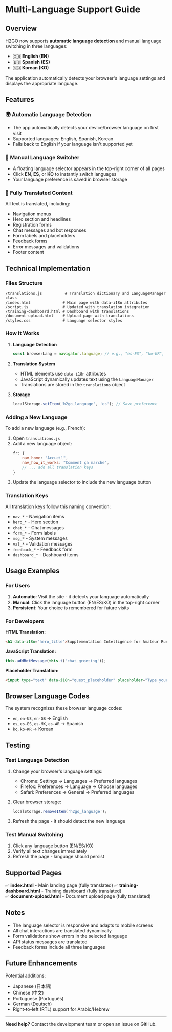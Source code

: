 # Multi-Language Support Guide

## Overview

H2GO now supports **automatic language detection** and manual language switching in three languages:
- 🇬🇧 **English (EN)**
- 🇪🇸 **Spanish (ES)**  
- 🇰🇷 **Korean (KO)**

The application automatically detects your browser's language settings and displays the appropriate language.

## Features

### 🌍 Automatic Language Detection
- The app automatically detects your device/browser language on first visit
- Supported languages: English, Spanish, Korean
- Falls back to English if your language isn't supported yet

### 🔄 Manual Language Switcher
- A floating language selector appears in the top-right corner of all pages
- Click **EN**, **ES**, or **KO** to instantly switch languages
- Your language preference is saved in browser storage

### 📝 Fully Translated Content
All text is translated, including:
- Navigation menus
- Hero section and headlines
- Registration forms
- Chat messages and bot responses
- Form labels and placeholders
- Feedback forms
- Error messages and validations
- Footer content

## Technical Implementation

### Files Structure
```
/translations.js          # Translation dictionary and LanguageManager class
/index.html              # Main page with data-i18n attributes
/script.js               # Updated with translation integration
/training-dashboard.html # Dashboard with translations
/document-upload.html    # Upload page with translations
/styles.css              # Language selector styles
```

### How It Works

1. **Language Detection**
   ```javascript
   const browserLang = navigator.language; // e.g., "es-ES", "ko-KR", "en-US"
   ```

2. **Translation System**
   - HTML elements use `data-i18n` attributes
   - JavaScript dynamically updates text using the `LanguageManager`
   - Translations are stored in the `translations` object

3. **Storage**
   ```javascript
   localStorage.setItem('h2go_language', 'es'); // Save preference
   ```

### Adding a New Language

To add a new language (e.g., French):

1. Open `translations.js`
2. Add a new language object:
   ```javascript
   fr: {
       nav_home: "Accueil",
       nav_how_it_works: "Comment ça marche",
       // ... add all translation keys
   }
   ```
3. Update the language selector to include the new language button

### Translation Keys

All translation keys follow this naming convention:
- `nav_*` - Navigation items
- `hero_*` - Hero section
- `chat_*` - Chat messages
- `form_*` - Form labels
- `msg_*` - System messages
- `val_*` - Validation messages
- `feedback_*` - Feedback form
- `dashboard_*` - Dashboard items

## Usage Examples

### For Users
1. **Automatic**: Visit the site - it detects your language automatically
2. **Manual**: Click the language button (EN/ES/KO) in the top-right corner
3. **Persistent**: Your choice is remembered for future visits

### For Developers

**HTML Translation:**
```html
<h1 data-i18n="hero_title">Supplementation Intelligence for Amateur Runners</h1>
```

**JavaScript Translation:**
```javascript
this.addBotMessage(this.t('chat_greeting'));
```

**Placeholder Translation:**
```html
<input type="text" data-i18n="quest_placeholder" placeholder="Type your answer here...">
```

## Browser Language Codes

The system recognizes these browser language codes:
- `en`, `en-US`, `en-GB` → English
- `es`, `es-ES`, `es-MX`, `es-AR` → Spanish
- `ko`, `ko-KR` → Korean

## Testing

### Test Language Detection
1. Change your browser's language settings:
   - Chrome: Settings → Languages → Preferred languages
   - Firefox: Preferences → Language → Choose languages
   - Safari: Preferences → General → Preferred languages

2. Clear browser storage:
   ```javascript
   localStorage.removeItem('h2go_language');
   ```

3. Refresh the page - it should detect the new language

### Test Manual Switching
1. Click any language button (EN/ES/KO)
2. Verify all text changes immediately
3. Refresh the page - language should persist

## Supported Pages

✅ **index.html** - Main landing page (fully translated)
✅ **training-dashboard.html** - Training dashboard (fully translated)  
✅ **document-upload.html** - Document upload page (fully translated)

## Notes

- The language selector is responsive and adapts to mobile screens
- All chat interactions are translated dynamically
- Form validations show errors in the selected language
- API status messages are translated
- Feedback forms include all three languages

## Future Enhancements

Potential additions:
- Japanese (日本語)
- Chinese (中文)
- Portuguese (Português)
- German (Deutsch)
- Right-to-left (RTL) support for Arabic/Hebrew

---

**Need help?** Contact the development team or open an issue on GitHub.

